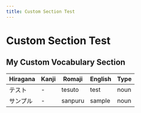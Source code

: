 ```yaml
---
title: Custom Section Test
---
```


# Custom Section Test

## My Custom Vocabulary Section

| Hiragana | Kanji | Romaji | English | Type |
|----------|-------|--------|---------|------|
| テスト | - | tesuto | test | noun |
| サンプル | - | sanpuru | sample | noun |
